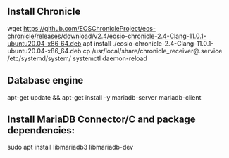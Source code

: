 ## Install Chronicle

wget https://github.com/EOSChronicleProject/eos-chronicle/releases/download/v2.4/eosio-chronicle-2.4-Clang-11.0.1-ubuntu20.04-x86_64.deb
apt install ./eosio-chronicle-2.4-Clang-11.0.1-ubuntu20.04-x86_64.deb
cp /usr/local/share/chronicle_receiver\@.service /etc/systemd/system/
systemctl daemon-reload


## Database engine

apt-get update && apt-get install -y mariadb-server mariadb-client


## Install MariaDB Connector/C and package dependencies:

sudo apt install libmariadb3 libmariadb-dev
